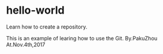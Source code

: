 # hello-world
Learn how to create a repository.

This is an example of learing how to use the Git.
By.PakuZhou
At.Nov.4th,2017
